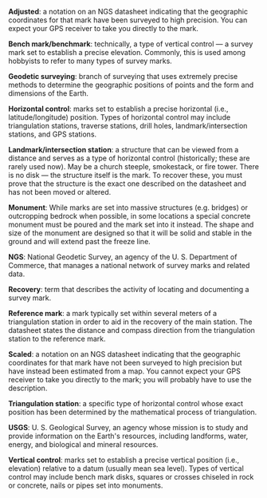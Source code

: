 <strong>Adjusted</strong>: a notation on an NGS datasheet indicating that the geographic coordinates for that mark have been surveyed to high precision.  You can expect your GPS receiver to take you directly to the mark.

<strong>Bench mark/benchmark</strong>: technically, a type of vertical control — a survey mark set to establish a precise elevation.  Commonly, this is used among hobbyists to refer to many types of survey marks.

<strong>Geodetic surveying</strong>: branch of surveying that uses extremely precise methods to determine the geographic positions of points and the form and dimensions of the Earth.  

<strong>Horizontal control</strong>: marks set to establish a precise horizontal (i.e., latitude/longitude) position.  Types of horizontal control may include triangulation stations, traverse stations, drill holes, landmark/intersection stations, and GPS stations.

<strong>Landmark/intersection station</strong>: a structure that can be viewed from a distance and serves as a type of horizontal control (historically; these are rarely used now).  May be a church steeple, smokestack, or fire tower. There is no disk — the structure itself is the mark.  To recover these, you must prove that the structure is the exact one described on the datasheet and has not been moved or altered.

<strong>Monument</strong>: While marks are set into massive structures (e.g. bridges) or outcropping bedrock when possible, in some locations a special concrete monument must be poured and the mark set into it instead.  The shape and size of the monument are designed so that it will be solid and stable in the ground and will extend past the freeze line. 

<strong>NGS</strong>: National Geodetic Survey, an agency of the U. S. Department of Commerce, that manages a national network of survey marks and related data. 

<strong>Recovery</strong>: term that describes the activity of locating and documenting a survey mark.

<strong>Reference mark</strong>: a mark typically set within several meters of a triangulation station in order to aid in the recovery of the main station.  The datasheet states the distance and compass direction from the triangulation station to the reference mark. 

<strong>Scaled</strong>: a notation on an NGS datasheet indicating that the geographic coordinates for that mark have not been surveyed to high precision but have instead been estimated from a map.  You cannot expect your GPS receiver to take you directly to the mark; you will probably have to use the description.

<strong>Triangulation station</strong>: a specific type of horizontal control whose exact position has been determined by the mathematical process of triangulation.

<strong>USGS</strong>: U. S. Geological Survey, an agency whose mission is to study and provide information on the Earth's resources, including landforms, water, energy, and biological and mineral resources. 

<strong>Vertical control</strong>: marks set to establish a precise vertical position (i.e., elevation) relative to a datum (usually mean sea level).  Types of vertical control may include bench mark disks, squares or crosses chiseled in rock or concrete, nails or pipes set into monuments.
